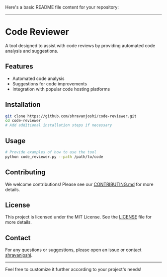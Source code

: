 Here's a basic README file content for your repository:

---

# Code Reviewer

A tool designed to assist with code reviews by providing automated code analysis and suggestions.

## Features

- Automated code analysis
- Suggestions for code improvements
- Integration with popular code hosting platforms

## Installation

```bash
git clone https://github.com/shravanjoshi/code-reviewer.git
cd code-reviewer
# Add additional installation steps if necessary
```

## Usage

```bash
# Provide examples of how to use the tool
python code_reviewer.py --path /path/to/code
```

## Contributing

We welcome contributions! Please see our [CONTRIBUTING.md](CONTRIBUTING.md) for more details.

## License

This project is licensed under the MIT License. See the [LICENSE](LICENSE) file for more details.

## Contact

For any questions or suggestions, please open an issue or contact [shravanjoshi](https://github.com/shravanjoshi).

---

Feel free to customize it further according to your project's needs!
